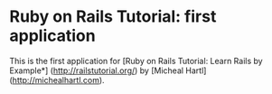 # Ruby on Rails Tutorial: first application

This is the first application for 
[Ruby on Rails Tutorial: Learn Rails by Example*] (http://railstutorial.org/)
by [Micheal Hartl] (http://michealhartl.com).  
